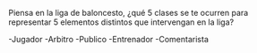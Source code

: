 Piensa en la liga de baloncesto, ¿qué 5 clases se te ocurren para representar 5 elementos distintos que intervengan en la liga?

-Jugador
-Arbitro
-Publico
-Entrenador
-Comentarista
